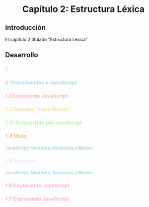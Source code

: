 <center><h1>Capítulo 2: Estructura Léxica</h1></center>

## Introducción
El capítulo 2 titulado "Estructura Léxica" 


## Desarrollo

<h3 style="color:#f5e1ab">2. </h3>


<h3 style="color:lightblue">2.1 Introducción a JavaScript</h3>



<h3 style="color:lightpink">1.1 Explorando JavaScript</h3>



<h3 style="color:#f5e1ab">1.2 Ejemplo: "Hola Mundo"</h3>



<h3 style="color:#b0f5ab">1.3 Un recorrido por JavaScript</h3>



<h3 style="color:#ffbe69">1.4 titulo</h3>



<h4 style="color:lightblue">JavaScript: Nombres, Versiones y Modos</h4>



<h3 style="color:#dfe6f5">1.5 Resumen</h3>



<h4 style="color:lightblue">JavaScript: Nombres, Versiones y Modos</h4>



<h3 style="color:lightpink">1.6 Explorando JavaScript</h3>



<h3 style="color:lightpink">1.7 Explorando JavaScript</h3>

